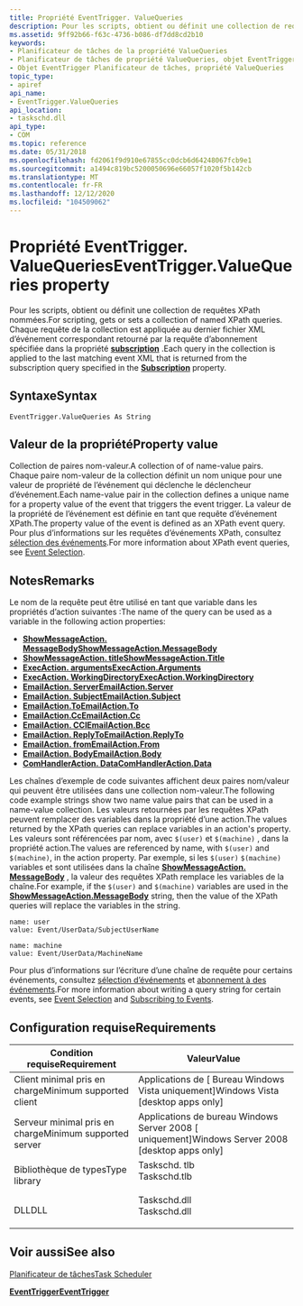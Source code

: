 ```yaml
---
title: Propriété EventTrigger. ValueQueries
description: Pour les scripts, obtient ou définit une collection de requêtes XPath nommées. Chaque requête de la collection est appliquée au dernier fichier XML d’événement correspondant retourné par la requête d’abonnement spécifiée dans la propriété Subscription.
ms.assetid: 9ff92b66-f63c-4736-b086-df7dd8cd2b10
keywords:
- Planificateur de tâches de la propriété ValueQueries
- Planificateur de tâches de propriété ValueQueries, objet EventTrigger
- Objet EventTrigger Planificateur de tâches, propriété ValueQueries
topic_type:
- apiref
api_name:
- EventTrigger.ValueQueries
api_location:
- taskschd.dll
api_type:
- COM
ms.topic: reference
ms.date: 05/31/2018
ms.openlocfilehash: fd2061f9d910e67855cc0dcb6d64248067fcb9e1
ms.sourcegitcommit: a1494c819bc5200050696e66057f1020f5b142cb
ms.translationtype: MT
ms.contentlocale: fr-FR
ms.lasthandoff: 12/12/2020
ms.locfileid: "104509062"
---
```

# <a name="eventtriggervaluequeries-property"></a><span data-ttu-id="67ec0-107">Propriété EventTrigger. ValueQueries</span><span class="sxs-lookup"><span data-stu-id="67ec0-107">EventTrigger.ValueQueries property</span></span>

<span data-ttu-id="67ec0-108">Pour les scripts, obtient ou définit une collection de requêtes XPath nommées.</span><span class="sxs-lookup"><span data-stu-id="67ec0-108">For scripting, gets or sets a collection of named XPath queries.</span></span> <span data-ttu-id="67ec0-109">Chaque requête de la collection est appliquée au dernier fichier XML d’événement correspondant retourné par la requête d’abonnement spécifiée dans la propriété [**subscription**](eventtrigger-subscription.md) .</span><span class="sxs-lookup"><span data-stu-id="67ec0-109">Each query in the collection is applied to the last matching event XML that is returned from the subscription query specified in the [**Subscription**](eventtrigger-subscription.md) property.</span></span>

## <a name="syntax"></a><span data-ttu-id="67ec0-110">Syntaxe</span><span class="sxs-lookup"><span data-stu-id="67ec0-110">Syntax</span></span>


```VB
EventTrigger.ValueQueries As String
```



## <a name="property-value"></a><span data-ttu-id="67ec0-111">Valeur de la propriété</span><span class="sxs-lookup"><span data-stu-id="67ec0-111">Property value</span></span>

<span data-ttu-id="67ec0-112">Collection de paires nom-valeur.</span><span class="sxs-lookup"><span data-stu-id="67ec0-112">A collection of of name-value pairs.</span></span> <span data-ttu-id="67ec0-113">Chaque paire nom-valeur de la collection définit un nom unique pour une valeur de propriété de l’événement qui déclenche le déclencheur d’événement.</span><span class="sxs-lookup"><span data-stu-id="67ec0-113">Each name-value pair in the collection defines a unique name for a property value of the event that triggers the event trigger.</span></span> <span data-ttu-id="67ec0-114">La valeur de la propriété de l’événement est définie en tant que requête d’événement XPath.</span><span class="sxs-lookup"><span data-stu-id="67ec0-114">The property value of the event is defined as an XPath event query.</span></span> <span data-ttu-id="67ec0-115">Pour plus d’informations sur les requêtes d’événements XPath, consultez [sélection des événements](/previous-versions//aa385231(v=vs.85)).</span><span class="sxs-lookup"><span data-stu-id="67ec0-115">For more information about XPath event queries, see [Event Selection](/previous-versions//aa385231(v=vs.85)).</span></span>

## <a name="remarks"></a><span data-ttu-id="67ec0-116">Notes</span><span class="sxs-lookup"><span data-stu-id="67ec0-116">Remarks</span></span>

<span data-ttu-id="67ec0-117">Le nom de la requête peut être utilisé en tant que variable dans les propriétés d’action suivantes :</span><span class="sxs-lookup"><span data-stu-id="67ec0-117">The name of the query can be used as a variable in the following action properties:</span></span>

-   [<span data-ttu-id="67ec0-118">**ShowMessageAction. MessageBody**</span><span class="sxs-lookup"><span data-stu-id="67ec0-118">**ShowMessageAction.MessageBody**</span></span>](showmessageaction-messagebody.md)
-   [<span data-ttu-id="67ec0-119">**ShowMessageAction. title**</span><span class="sxs-lookup"><span data-stu-id="67ec0-119">**ShowMessageAction.Title**</span></span>](showmessageaction-title.md)
-   [<span data-ttu-id="67ec0-120">**ExecAction. arguments**</span><span class="sxs-lookup"><span data-stu-id="67ec0-120">**ExecAction.Arguments**</span></span>](execaction-arguments.md)
-   [<span data-ttu-id="67ec0-121">**ExecAction. WorkingDirectory**</span><span class="sxs-lookup"><span data-stu-id="67ec0-121">**ExecAction.WorkingDirectory**</span></span>](execaction-workingdirectory.md)
-   [<span data-ttu-id="67ec0-122">**EmailAction. Server**</span><span class="sxs-lookup"><span data-stu-id="67ec0-122">**EmailAction.Server**</span></span>](emailaction-server.md)
-   [<span data-ttu-id="67ec0-123">**EmailAction. Subject**</span><span class="sxs-lookup"><span data-stu-id="67ec0-123">**EmailAction.Subject**</span></span>](emailaction-subject.md)
-   [<span data-ttu-id="67ec0-124">**EmailAction.To**</span><span class="sxs-lookup"><span data-stu-id="67ec0-124">**EmailAction.To**</span></span>](emailaction-to.md)
-   [<span data-ttu-id="67ec0-125">**EmailAction.Cc**</span><span class="sxs-lookup"><span data-stu-id="67ec0-125">**EmailAction.Cc**</span></span>](emailaction-cc.md)
-   [<span data-ttu-id="67ec0-126">**EmailAction. CCI**</span><span class="sxs-lookup"><span data-stu-id="67ec0-126">**EmailAction.Bcc**</span></span>](emailaction-bcc.md)
-   [<span data-ttu-id="67ec0-127">**EmailAction. ReplyTo**</span><span class="sxs-lookup"><span data-stu-id="67ec0-127">**EmailAction.ReplyTo**</span></span>](emailaction-replyto.md)
-   [<span data-ttu-id="67ec0-128">**EmailAction. from**</span><span class="sxs-lookup"><span data-stu-id="67ec0-128">**EmailAction.From**</span></span>](emailaction-from.md)
-   [<span data-ttu-id="67ec0-129">**EmailAction. Body**</span><span class="sxs-lookup"><span data-stu-id="67ec0-129">**EmailAction.Body**</span></span>](emailaction-body.md)
-   [<span data-ttu-id="67ec0-130">**ComHandlerAction. Data**</span><span class="sxs-lookup"><span data-stu-id="67ec0-130">**ComHandlerAction.Data**</span></span>](comhandleraction-data.md)

<span data-ttu-id="67ec0-131">Les chaînes d’exemple de code suivantes affichent deux paires nom/valeur qui peuvent être utilisées dans une collection nom-valeur.</span><span class="sxs-lookup"><span data-stu-id="67ec0-131">The following code example strings show two name value pairs that can be used in a name-value collection.</span></span> <span data-ttu-id="67ec0-132">Les valeurs retournées par les requêtes XPath peuvent remplacer des variables dans la propriété d’une action.</span><span class="sxs-lookup"><span data-stu-id="67ec0-132">The values returned by the XPath queries can replace variables in an action's property.</span></span> <span data-ttu-id="67ec0-133">Les valeurs sont référencées par nom, avec `$(user)` et `$(machine)` , dans la propriété action.</span><span class="sxs-lookup"><span data-stu-id="67ec0-133">The values are referenced by name, with `$(user)` and `$(machine)`, in the action property.</span></span> <span data-ttu-id="67ec0-134">Par exemple, si les `$(user)` `$(machine)` variables et sont utilisées dans la chaîne [**ShowMessageAction. MessageBody**](showmessageaction-messagebody.md) , la valeur des requêtes XPath remplace les variables de la chaîne.</span><span class="sxs-lookup"><span data-stu-id="67ec0-134">For example, if the `$(user)` and `$(machine)` variables are used in the [**ShowMessageAction.MessageBody**](showmessageaction-messagebody.md) string, then the value of the XPath queries will replace the variables in the string.</span></span>

``` syntax
name: user
value: Event/UserData/SubjectUserName

name: machine
value: Event/UserData/MachineName
```

<span data-ttu-id="67ec0-135">Pour plus d’informations sur l’écriture d’une chaîne de requête pour certains événements, consultez [sélection d’événements](/previous-versions//aa385231(v=vs.85)) et [abonnement à des événements](../wes/subscribing-to-events.md).</span><span class="sxs-lookup"><span data-stu-id="67ec0-135">For more information about writing a query string for certain events, see [Event Selection](/previous-versions//aa385231(v=vs.85)) and [Subscribing to Events](../wes/subscribing-to-events.md).</span></span>

## <a name="requirements"></a><span data-ttu-id="67ec0-136">Configuration requise</span><span class="sxs-lookup"><span data-stu-id="67ec0-136">Requirements</span></span>



| <span data-ttu-id="67ec0-137">Condition requise</span><span class="sxs-lookup"><span data-stu-id="67ec0-137">Requirement</span></span> | <span data-ttu-id="67ec0-138">Valeur</span><span class="sxs-lookup"><span data-stu-id="67ec0-138">Value</span></span> |
|-------------------------------------|-----------------------------------------------------------------------------------------|
| <span data-ttu-id="67ec0-139">Client minimal pris en charge</span><span class="sxs-lookup"><span data-stu-id="67ec0-139">Minimum supported client</span></span><br/> | <span data-ttu-id="67ec0-140">Applications de \[ Bureau Windows Vista uniquement\]</span><span class="sxs-lookup"><span data-stu-id="67ec0-140">Windows Vista \[desktop apps only\]</span></span><br/>                                          |
| <span data-ttu-id="67ec0-141">Serveur minimal pris en charge</span><span class="sxs-lookup"><span data-stu-id="67ec0-141">Minimum supported server</span></span><br/> | <span data-ttu-id="67ec0-142">Applications de bureau Windows Server 2008 \[ uniquement\]</span><span class="sxs-lookup"><span data-stu-id="67ec0-142">Windows Server 2008 \[desktop apps only\]</span></span><br/>                                    |
| <span data-ttu-id="67ec0-143">Bibliothèque de types</span><span class="sxs-lookup"><span data-stu-id="67ec0-143">Type library</span></span><br/>             | <dl> <span data-ttu-id="67ec0-144"><dt>Taskschd. tlb</dt></span><span class="sxs-lookup"><span data-stu-id="67ec0-144"><dt>Taskschd.tlb</dt></span></span> </dl> |
| <span data-ttu-id="67ec0-145">DLL</span><span class="sxs-lookup"><span data-stu-id="67ec0-145">DLL</span></span><br/>                      | <dl> <span data-ttu-id="67ec0-146"><dt>Taskschd.dll</dt></span><span class="sxs-lookup"><span data-stu-id="67ec0-146"><dt>Taskschd.dll</dt></span></span> </dl> |



## <a name="see-also"></a><span data-ttu-id="67ec0-147">Voir aussi</span><span class="sxs-lookup"><span data-stu-id="67ec0-147">See also</span></span>

<dl> <dt>

[<span data-ttu-id="67ec0-148">Planificateur de tâches</span><span class="sxs-lookup"><span data-stu-id="67ec0-148">Task Scheduler</span></span>](task-scheduler-start-page.md)
</dt> <dt>

[<span data-ttu-id="67ec0-149">**EventTrigger**</span><span class="sxs-lookup"><span data-stu-id="67ec0-149">**EventTrigger**</span></span>](eventtrigger.md)
</dt> </dl>

 

